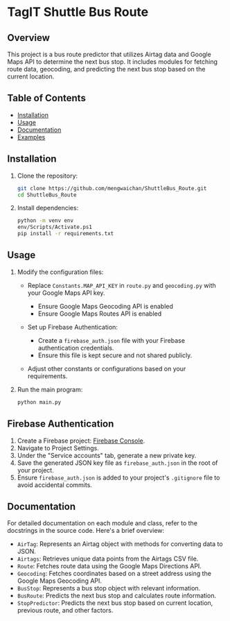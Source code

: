 # TagIT Shuttle Bus Route

## Overview

This project is a bus route predictor that utilizes Airtag data and Google Maps API to determine the next bus stop. It includes modules for fetching route data, geocoding, and predicting the next bus stop based on the current location.

## Table of Contents

- [Installation](#installation)
- [Usage](#usage)
- [Documentation](#documentation)
- [Examples](#examples)



## Installation

1. Clone the repository:

    ```bash
    git clone https://github.com/mengwaichan/ShuttleBus_Route.git
    cd ShuttleBus_Route
    ```

2. Install dependencies:

    ```bash
    python -m venv env
    env/Scripts/Activate.ps1
    pip install -r requirements.txt
    ```

## Usage

1. Modify the configuration files:

    - Replace `Constants.MAP_API_KEY` in `route.py` and `geocoding.py` with your Google Maps API key.
        -   Ensure Google Maps Geocoding API is enabled 
        -   Ensure Google Maps Routes API is enabled
    - Set up Firebase Authentication:
        - Create a `firebase_auth.json` file with your Firebase authentication credentials.
        - Ensure this file is kept secure and not shared publicly.

    - Adjust other constants or configurations based on your requirements.

2. Run the main program:

    ```bash
    python main.py
    ```

## Firebase Authentication

1. Create a Firebase project: [Firebase Console](https://console.firebase.google.com/).
2. Navigate to Project Settings.
3. Under the "Service accounts" tab, generate a new private key.
4. Save the generated JSON key file as `firebase_auth.json` in the root of your project.
5. Ensure `firebase_auth.json` is added to your project's `.gitignore` file to avoid accidental commits.


## Documentation

For detailed documentation on each module and class, refer to the docstrings in the source code. Here's a brief overview:

- `AirTag`: Represents an Airtag object with methods for converting data to JSON.
- `Airtags`: Retrieves unique data points from the Airtags CSV file.
- `Route`: Fetches route data using the Google Maps Directions API.
- `Geocoding`: Fetches coordinates based on a street address using the Google Maps Geocoding API.
- `BusStop`: Represents a bus stop object with relevant information.
- `BusRoute`: Predicts the next bus stop and calculates route information.
- `StopPredictor`: Predicts the next bus stop based on current location, previous route, and other factors.
